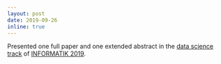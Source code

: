 ```yaml
---
layout: post
date: 2019-09-26
inline: true
---
```


Presented one full paper and one extended abstract in the [data science track](https://informatik2019.de/list-of-accepted-papers/#T3de) of [INFORMATIK 2019](https://informatik2019.de/).


